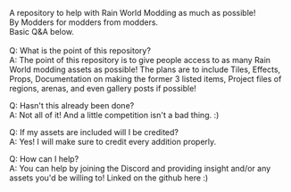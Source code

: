 A repository to help with Rain World Modding as much as possible!<br/>By Modders for modders from modders.<br/>Basic Q&A below.<br/><br/>Q: What is the point of this repository?<br/>A: The point of this repository is to give people access to as many Rain World modding assets as possible! The plans are to include Tiles, Effects, Props, Documentation on making the former 3 listed items, Project files of regions, arenas, and even gallery posts if possible!

Q: Hasn't this already been done?<br/>A: Not all of it! And a little competition isn't a bad thing. :)

Q: If my assets are included will I be credited?<br/>A: Yes! I will make sure to credit every addition properly.

Q: How can I help?<br/>A: You can help by joining the Discord and providing insight and/or any assets you'd be willing to! Linked on the github here :)
